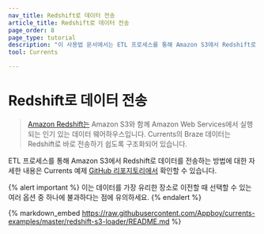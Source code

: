 ```yaml
---
nav_title: Redshift로 데이터 전송
article_title: Redshift로 데이터 전송
page_order: 8
page_type: tutorial
description: "이 사용법 문서에서는 ETL 프로세스를 통해 Amazon S3에서 Redshift로 데이터를 전송하는 방법을 안내합니다."
tool: Currents

---
```


# Redshift로 데이터 전송

> [Amazon Redshift는](https://aws.amazon.com/redshift/) Amazon S3와 함께 Amazon Web Services에서 실행되는 인기 있는 데이터 웨어하우스입니다. Currents의 Braze 데이터는 Redshift로 바로 전송하기 쉽도록 구조화되어 있습니다.

ETL 프로세스를 통해 Amazon S3에서 Redshift로 데이터를 전송하는 방법에 대한 자세한 내용은 Currents 예제 [GitHub 리포지토리에서](https://github.com/Appboy/currents-examples) 확인할 수 있습니다.

{% alert important %}
이는 데이터를 가장 유리한 장소로 이전할 때 선택할 수 있는 여러 옵션 중 하나에 불과하다는 점에 유의하세요.
{% endalert %}

{% markdown_embed https://raw.githubusercontent.com/Appboy/currents-examples/master/redshift-s3-loader/README.md %}
